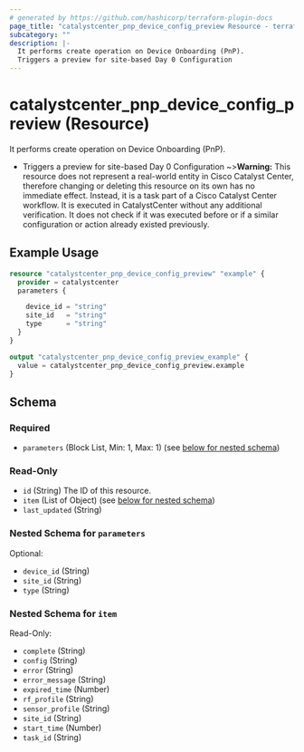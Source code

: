 ```yaml
---
# generated by https://github.com/hashicorp/terraform-plugin-docs
page_title: "catalystcenter_pnp_device_config_preview Resource - terraform-provider-catalystcenter"
subcategory: ""
description: |-
  It performs create operation on Device Onboarding (PnP).
  Triggers a preview for site-based Day 0 Configuration
---
```


# catalystcenter_pnp_device_config_preview (Resource)

It performs create operation on Device Onboarding (PnP).

- Triggers a preview for site-based Day 0 Configuration
~>**Warning:**
This resource does not represent a real-world entity in Cisco Catalyst Center, therefore changing or deleting this resource on its own has no immediate effect.
Instead, it is a task part of a Cisco Catalyst Center workflow. It is executed in CatalystCenter without any additional verification. It does not check if it was executed before or if a similar configuration or action already existed previously.

## Example Usage

```terraform
resource "catalystcenter_pnp_device_config_preview" "example" {
  provider = catalystcenter
  parameters {

    device_id = "string"
    site_id   = "string"
    type      = "string"
  }
}

output "catalystcenter_pnp_device_config_preview_example" {
  value = catalystcenter_pnp_device_config_preview.example
}
```

<!-- schema generated by tfplugindocs -->
## Schema

### Required

- `parameters` (Block List, Min: 1, Max: 1) (see [below for nested schema](#nestedblock--parameters))

### Read-Only

- `id` (String) The ID of this resource.
- `item` (List of Object) (see [below for nested schema](#nestedatt--item))
- `last_updated` (String)

<a id="nestedblock--parameters"></a>
### Nested Schema for `parameters`

Optional:

- `device_id` (String)
- `site_id` (String)
- `type` (String)


<a id="nestedatt--item"></a>
### Nested Schema for `item`

Read-Only:

- `complete` (String)
- `config` (String)
- `error` (String)
- `error_message` (String)
- `expired_time` (Number)
- `rf_profile` (String)
- `sensor_profile` (String)
- `site_id` (String)
- `start_time` (Number)
- `task_id` (String)
